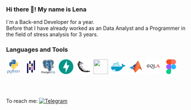 ### Hi there 👋! My name is Lena
I`m a Back-end Developer for a year. \
Before that I have already worked as an Data Analyst and a Programmer in the field of stress analysis for 3 years.

### Languages and Tools
  <img src="https://github.com/devicons/devicon/blob/master/icons/python/python-original-wordmark.svg" title="Python" alt="Python" width="40" height="40"/>&nbsp;
  <img src="https://github.com/devicons/devicon/blob/master/icons/pandas/pandas-original.svg" title="Pandas" alt="" width="40" height="40"/>&nbsp;
  <img src="https://github.com/devicons/devicon/blob/master/icons/postgresql/postgresql-original-wordmark.svg" title="PostgreSQL" alt="PostgreSQL" width="40" height="40"/>&nbsp;
  <img src="https://github.com/devicons/devicon/blob/master/icons/fastapi/fastapi-plain.svg" title="FastApi" alt="" width="40" height="40"/>&nbsp;
  <img src="https://github.com/devicons/devicon/blob/master/icons/flask/flask-original.svg" title="Flask" alt="" width="40" height="40"/>&nbsp;
  <img src="https://yandex.ru/images/search?from=tabbar&img_url=https%3A%2F%2Fyalinsolutions.com%2Fwp-content%2Fuploads%2F2021%2F04%2Fdd.jpeg&lr=213&ogl_url=https%3A%2F%2Fyalinsolutions.com%2Fwp-content%2Fuploads%2F2021%2F04%2Fdd.jpeg&pos=0&rlt_url=https%3A%2F%2Faws1.discourse-cdn.com%2Fbusiness7%2Fuploads%2Fplot%2Foriginal%2F3X%2Ff%2F3%2Ff3da33405ee7e693abfd12bd4ae334a55e8345d0.png&rpt=simage&text=dash%20python%20logo" title="Dash" alt="" width="40" height="40"/>&nbsp;
  <img src="https://github.com/devicons/devicon/blob/master/icons/docker/docker-plain.svg" title="Docker" alt="" width="40" height="40"/>&nbsp;
  <img src="https://github.com/devicons/devicon/blob/master/icons/matlab/matlab-original.svg" title="Matlab" alt="" width="40" height="40"/>&nbsp;
  <img src="https://github.com/devicons/devicon/blob/master/icons/sqlalchemy/sqlalchemy-original.svg" title="SQLalchemy" alt="" width="40" height="40"/>&nbsp;
  <img src="https://github.com/devicons/devicon/blob/master/icons/figma/figma-original.svg" title="Figma" alt="" width="40" height="40"/>&nbsp;

<br></br>

To reach me: [![Telegram](https://img.shields.io/badge/-roleni-red?color=white&logo=telegram&logoColor=blue)](https://t.me/roleni)

<!--
**R0leni/R0leni** is a ✨ _special_ ✨ repository because its `README.md` (this file) appears on your GitHub profile.

Here are some ideas to get you started:

- 🔭 I’m currently working on ...
- 🌱 I’m currently learning ...
- 👯 I’m looking to collaborate on ...
- 🤔 I’m looking for help with ...
- 💬 Ask me about ...
- 📫 How to reach me: ...
- 😄 Pronouns: ...
- ⚡ Fun fact: ...
-->
